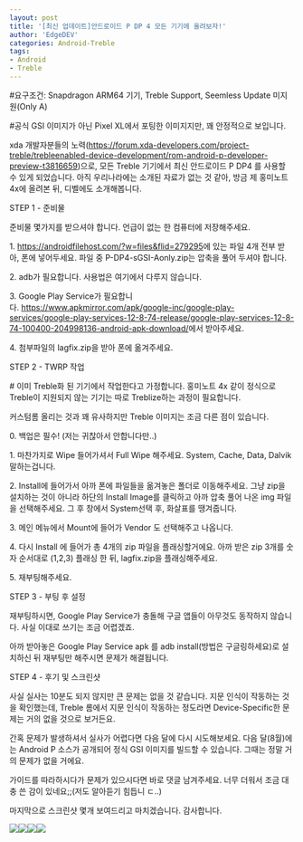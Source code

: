 ```yaml
---
layout: post
title: '[최신 업데이트]안드로이드 P DP 4 모든 기기에 올려보자!'
author: 'EdgeDEV'
categories: Android-Treble
tags:
- Android
- Treble
---
```



<script> location.href='https://cafe.naver.com/develoid/811800' ; </script>

#요구조건: Snapdragon ARM64 기기, Treble Support, Seemless Update 미지원(Only A)<p>#공식 GSI 이미지가 아닌 Pixel XL에서 포팅한 이미지지만, 꽤 안정적으로 보입니다.</p>
<p>xda 개발자분들의 노력(<a href="https://forum.xda-developers.com/project-treble/trebleenabled-device-development/rom-android-p-developer-preview-t3816659">https://forum.xda-developers.com/project-treble/trebleenabled-device-development/rom-android-p-developer-preview-t3816659</a>)으로, 모든 Treble 기기에서 최신 안드로이드 P DP4 를 사용할 수 있게 되었습니다. 아직 우리나라에는 소개된 자료가 없는 것 같아, 방금 제 홍미노트 4x에 올려본 뒤, 디벨에도 소개해봅니다.</p>
<p>STEP 1 - 준비물</p>
<p>준비물 몇가지를 받으셔야 합니다. 언급이 없는 한 컴퓨터에 저장해주세요.</p>
<p>1.&nbsp;<a href="https://androidfilehost.com/?w=files&amp;flid=279295">https://androidfilehost.com/?w=files&amp;flid=279295</a>에 있는 파일 4개 전부 받아, 폰에 넣어두세요. 파일 중&nbsp;P-DP4-sGSI-Aonly.zip는 압축을 풀어 두셔야 합니다.</p>
<p>2. adb가 필요합니다. 사용법은 여기에서 다루지 않습니다.</p>
<p>3. Google Play Service가 필요합니다.&nbsp;<a href="https://www.apkmirror.com/apk/google-inc/google-play-services/google-play-services-12-8-74-release/google-play-services-12-8-74-100400-204998136-android-apk-download/">https://www.apkmirror.com/apk/google-inc/google-play-services/google-play-services-12-8-74-release/google-play-services-12-8-74-100400-204998136-android-apk-download/</a>에서 받아주세요.</p>
<p>4. 첨부파일의 lagfix.zip을 받아 폰에 옮겨주세요.</p>
<p>STEP 2 - TWRP 작업</p>
<p># 이미 Treble화 된 기기에서 작업한다고 가정합니다. 홍미노트 4x 같이 정식으로 Treble이 지원되지 않는 기기는 따로 Treblize하는 과정이 필요합니다.</p>
<p>커스텀롬 올리는 것과 꽤 유사하지만 Treble 이미지는 조금 다른 점이 있습니다.</p>
<p>0. 백업은 필수! (저는 귀찮아서 안합니다만..)</p>
<p>1. 마찬가지로 Wipe 들어가셔서 Full Wipe 해주세요. System, Cache, Data, Dalvik 말하는겁니다.</p>
<p>2. Install에 들어가서 아까 폰에 파일들을 옮겨놓은 폴더로 이동해주세요. 그냥 zip을 설치하는 것이 아니라 하단의 Install Image를 클릭하고 아까 압축 풀어 나온 img 파일을 선택해주세요. 그 후 창에서 System선택 후, 화살표를 땡겨줍니다.</p>
<p>3. 메인 메뉴에서 Mount에 들어가 Vendor 도 선택해주고 나옵니다.</p>
<p>4. 다시 Install 에 들어가 총 4개의 zip 파일을 플래싱할거에요. 아까 받은 zip 3개를 숫자 순서대로 (1,2,3) 플래싱 한 뒤, lagfix.zip을 플래싱해주세요.</p>
<p>5. 재부팅해주세요.</p>
<p>STEP 3 - 부팅 후 설정</p>
<p>재부팅하시면, Google Play Service가 충돌해 구글 앱들이 아무것도 동작하지 않습니다. 사실 이대로 쓰기는 조금 어렵겠죠.</p>
<p>아까 받아놓은 Google Play Service apk 를 adb install(방법은 구글링하세요)로 설치하신 뒤 재부팅만 해주시면 문제가 해결됩니다.</p>
<p>STEP 4 - 후기 및 스크린샷</p>
<p>사실 실사는 10분도 되지 않지만 큰 문제는 없을 것 같습니다. 지문 인식이 작동하는 것을 확인했는데, Treble 롬에서 지문 인식이 작동하는 정도라면 Device-Specific한 문제는 거의 없을 것으로 보거든요.&nbsp;</p>
<p>간혹 문제가 발생하셔서 실사가 어렵다면 다음 달에 다시 시도해보세요. 다음 달(8월)에는 Android P 소스가 공개되어 정식 GSI 이미지를 빌드할 수 있습니다. 그때는 정말 거의 문제가 없을 거에요.</p>
<p>가이드를 따라하시다가 문제가 있으시다면 바로 댓글 남겨주세요. 너무 더워서 조금 대충 쓴 감이 있네요;;(저도 알아듣기 힘듭니 ㄷ..)</p>
<p>마지막으로 스크린샷 몇개 보여드리고 마치겠습니다. 감사합니다.</p>
<p><img src="https://cafeptthumb-phinf.pstatic.net/MjAxODA3MjFfMTgy/MDAxNTMyMTQ2NzU0NDg2.rhhn-6dseUJw5rKnYmfGAyDiaIMzbaHCnXNlWo9YWLwg.sQzwIxaGm-sl8lNKRxYg54U0GSBIo3uZQDTUN4Gt4gkg.PNG.eric1344/Screenshot_20180721-130533.png?type=w740"><img src="https://cafeptthumb-phinf.pstatic.net/MjAxODA3MjFfMTM3/MDAxNTMyMTQ2NzU0NjMx.z0PhgyEE9tEGiqtEc0bKf4DH_MUR3mA4LNG1jhQd0log.ja1RdhiS1GgoTH0XjSGE8ZrAYCPVR828zbhDpkIHBuYg.PNG.eric1344/Screenshot_20180721-130152.png?type=w740"><img src="https://cafeptthumb-phinf.pstatic.net/MjAxODA3MjFfMTkx/MDAxNTMyMTQ2NzU1MDc5.oginv4cybaCmUj3S9U3piLp4sBubJRH7xt_nc8BtwaAg.s8ArypTWrwTtZnROeAxS8Zn0ColhwmFuEQ_MbCBQBuUg.PNG.eric1344/Screenshot_20180721-123601.png?type=w740"><img src="https://cafeptthumb-phinf.pstatic.net/MjAxODA3MjFfNDAg/MDAxNTMyMTQ2NzU1MTk5.LaHApzEnH1p_DT_1G6XMlwNJkbr5Ab9syLFfLtYRFTYg.Kv1L5amMBjthzpvUJOtgdHXYUfLKbvGQ9CX2h3tRuz8g.PNG.eric1344/Screenshot_20180721-123616.png?type=w740"></p>

